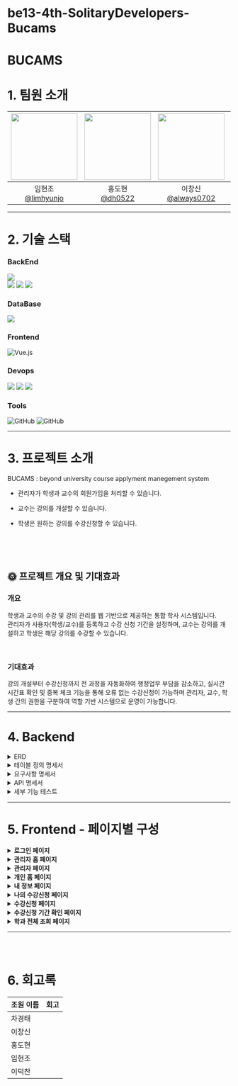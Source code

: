 # be13-4th-SolitaryDevelopers-Bucams

# BUCAMS 


# 1. 팀원 소개
|<img src="https://github.com/user-attachments/assets/01fafecf-fdea-4b09-ab75-12856be7f519/" width="150" height="150"/>|<img src="https://github.com/user-attachments/assets/44f8dd08-3a57-4278-a138-35b6eafb0052/" width="150" height="150"/>|<img src="https://github.com/user-attachments/assets/b6441602-270f-4b6d-994a-5f190ca565ca/" width="150" height="150"/>|<img src="https://github.com/user-attachments/assets/58a408d8-2f8b-4325-8d66-6ac9bea6dc9f/" width="150" height="150"/>|<img src="https://github.com/user-attachments/assets/a20a2684-e4c2-4bb7-8f24-9f76644bdf3c" width="150" height="150"/>|
|:-:|:-:|:-:|:-:|:-:|
|임현조<br/>[@limhyunjo](https://github.com/limhyunjo)|홍도현<br/>[@dh0522](https://github.com/dh0522)|이창신<br/>[@always0702](https://github.com/always0702)|차경태<br/>[@ChaGyoungtae](https://github.com/ChaGyoungtae)|이덕찬<br/>[@deokChan2](https://github.com/deokChan2)|


--- 

# 2. 기술 스택

### BackEnd
<div>
  <img src="https://img.shields.io/badge/Java-%23ED8B00?style=for-the-badge&logo=openjdk&logoColor=white">
  <br>
  
  <img src="https://img.shields.io/badge/Spring%20Boot-%236DB33F?style=for-the-badge&logo=springboot&logoColor=white">
  <img src="https://img.shields.io/badge/Spring%20Data%20JPA-%236DB33F?style=for-the-badge&logo=spring&logoColor=white">
  <img src="https://img.shields.io/badge/querydsl-0769AD?style=for-the-badge&logo=&logoColor=white">
</div>

### DataBase
<div>
  <img src="https://img.shields.io/badge/MariaDB-%23003545?style=for-the-badge&logo=mariadb&logoColor=white">
</div>


### Frontend

![Vue.js](https://img.shields.io/badge/vue.js-%2335495e.svg?style=for-the-badge&logo=vuedotjs&logoColor=%234FC08D)


### Devops
<div>
  <img src="https://img.shields.io/badge/nginx-%23009639.svg?style=for-the-badge&logo=nginx&logoColor=white">
  <img src="https://img.shields.io/badge/jenkins-%23d24939.svg?style=for-the-badge&logo=jenkins&logoColor=white">
  <img src="https://img.shields.io/badge/docker-%230db7ed.svg?style=for-the-badge&logo=docker&logoColor=white">   
</div>


### Tools
<div>
  <img src="https://img.shields.io/badge/github-181717?style=for-the-badge&logo=github&logoColor=white" alt="GitHub">
  <img src="https://img.shields.io/badge/-Swagger-%23Clojure?style=for-the-badge&logo=swagger&logoColor=white" alt="GitHub">  
</div>


---

# 3. 프로젝트 소개
BUCAMS : beyond
university
course
applyment
manegement
system
 
* 관리자가 학생과 교수의 회원가입을 처리할 수 있습니다.

* 교수는 강의를 개설할 수 있습니다.

* 학생은 원하는 강의를 수강신청할 수 있습니다.
<br> 
<br>
<br>

## 🌞 프로젝트 개요 및 기대효과

### 개요
학생과 교수의 수강 및 강의 관리를 웹 기반으로 제공하는 통합 학사 시스템입니다.  
관리자가 사용자(학생/교수)를 등록하고 수강 신청 기간을 설정하며, 교수는 강의를 개설하고 학생은 해당 강의를 수강할 수 있습니다. 

<br>

### 기대효과

강의 개설부터 수강신청까지 전 과정을 자동화하여 행정업무 부담을 감소하고, 실시간 시간표 확인 및 중복 체크 기능을 통해 오류 없는 수강신청이 가능하며 관리자, 교수, 학생 간의 권한을 구분하여 역할 기반 시스템으로 운영이 가능합니다.

---

# 4. Backend

<details>
<summary>ERD</summary>

[ERD 링크](https://www.erdcloud.com/d/4My3utLqTpCkGicuG)

<details>
<summary>ERD 이미지</summary>

<img src="https://github.com/user-attachments/assets/1988c852-3a6a-461f-b450-76c3bb6f2377" alt="ERD 이미지" />

</details>
</details>


<details>
<summary> 테이블 정의 명세서 </summary>

  
  [명세서 링크](https://docs.google.com/spreadsheets/d/1osH4UXCV0nqnQZ1nxgPClkloW2cRYWT-h2eqFcWtyrY/edit?gid=0#gid=0) 

  <details>
<summary>테이블 정의 명세서 이미지</summary>

<img src="https://github.com/user-attachments/assets/b22f0240-b36d-4253-9b17-77a8975e2dbb"/>

</details>

</details>


<details>
<summary> 요구사항 명세서 </summary>

 <details>
   <summary> 1. 멤버  </summary>

   <img src="https://github.com/user-attachments/assets/eb659e14-b409-4627-b5d6-2bbbf58c6fd5"/>

 </details>
  <details>
   <summary> 2. 강의  </summary>

   <img src="https://github.com/user-attachments/assets/67111f71-73f7-4068-8f00-8640769364cb"/>
 </details>
  <details>
   <summary> 3. 학과  </summary>

   <img src="https://github.com/user-attachments/assets/743b7d26-f2c5-4231-a8cc-e036d3025784"/>
 </details>
  <details>
   <summary> 4. 수강한 강의  </summary>
    <img src="https://github.com/user-attachments/assets/d79b2cac-d02b-4da9-8fc6-c445c4430197"/>
 </details>
</details>

<details>
<summary> API 명세서 </summary>
 <details>
   <summary> 1. 멤버  </summary>

   <img src="https://github.com/user-attachments/assets/1412e3ac-a8b2-4631-88f1-276b1d5475b3"/>

 </details>
  <details>
   <summary> 2. 강의  </summary>

   <img src="https://github.com/user-attachments/assets/06575689-3265-46be-9ba0-f2dfc70c1e62"/>
 </details>
  <details>
   <summary> 3. 학과  </summary>

   <img src="https://github.com/user-attachments/assets/cb0e0e19-ea5c-4886-9e0b-2290452dc414"/>
 </details>
  <details>
   <summary> 4. 수강신청 내역  </summary>
    <img src="https://github.com/user-attachments/assets/e12a3adf-b5e8-40d8-bfd2-7532372e6d13"/>
 </details>

   <details>
   <summary> 5. 수강신청 기간  </summary>
    <img src="https://github.com/user-attachments/assets/6a95eb86-b719-4b40-83ab-5c3ee165b837"/>
 </details>
</details>

<details>
  <summary>세부 기능 테스트</summary>

  <details>
    <summary>멤버</summary>
    <details>
      <summary>로그인</summary> 
      <img src="https://github.com/user-attachments/assets/6db169b0-6a46-4f19-9fbd-915504e40c11" alt="Image">
      <img src="https://github.com/user-attachments/assets/afbdbee9-056c-4713-834f-9920b352828d" alt="Image">
      <img src="https://github.com/user-attachments/assets/ca2382cf-f059-4b7e-aac9-101c4a551858" alt="Image">
    </details> 

  <details>
      <summary>전체 회원 조회</summary> 
      <img src="https://github.com/user-attachments/assets/1ad8c43e-f063-4d93-87fe-689bd15f1e22" alt="Image">
      <img src="https://github.com/user-attachments/assets/96ceccd5-f190-42aa-a97e-b4e70cbd1c55" alt="Image">
  </details> 
  
  <details>
      <summary>내 정보 보기</summary> 
      <img src="https://github.com/user-attachments/assets/eb648e2b-4bd5-4999-8de3-b2c5f2e19728" alt="Image">
      <img src="https://github.com/user-attachments/assets/28b2330b-13ee-4b0a-a6a0-f5c836335b2d" alt="Image">
  </details> 
  </details>

  <details>
    <summary>강의</summary>
    <details>
      <summary>강의 등록</summary> 
      <img src="https://github.com/user-attachments/assets/8395cea0-6141-4c48-a151-54daa46125be" alt="Image">
      <img src="https://github.com/user-attachments/assets/adb252a3-6305-4767-b891-502d95d16378" alt="Image">
      <img src="https://github.com/user-attachments/assets/7754e4f5-3049-4485-ab1a-652616fdb205" alt="Image">
    </details> 
    <details>
      <summary>강의 수정</summary> 
      <img src="https://github.com/user-attachments/assets/7d45718b-373b-472d-81b7-9ad79cb624be" alt="Image">
      <img src="https://github.com/user-attachments/assets/84f98cf1-9d54-455b-993c-f245a14a8f77" alt="Image">
      <img src="https://github.com/user-attachments/assets/8188b5bc-07c4-4db1-a554-cebce6fa9a38" alt="Image">
    </details> 
    <details>
      <summary>강의 삭제</summary> 
      <img src="https://github.com/user-attachments/assets/df6b2cfc-0d9f-44f7-8e95-e79db70d6c9e" alt="Image">
      <img src="https://github.com/user-attachments/assets/d8fa89bb-5b4c-40a4-a2be-792a543a323d" alt="Image">
    </details> 
    <details>
      <summary>강의 단건 조회</summary> 
      <img src="https://github.com/user-attachments/assets/51ac3838-cb53-4480-9059-4fc3e167f9b0" alt="Image">
      <img src="https://github.com/user-attachments/assets/8d13dad7-6692-4c59-9125-46f117633bed" alt="Image">
      <img src="https://github.com/user-attachments/assets/c8242082-4d51-4249-b22e-3c59eac92068" alt="Image">
    </details> 
    <details>
      <summary>강의 조회 및 검색</summary> 
      <img src="https://github.com/user-attachments/assets/3229e942-6c34-4058-8a09-f56d4bd34dc5" alt="Image">
      <img src="https://github.com/user-attachments/assets/30bd9007-ae25-4c7e-922f-e3b8a828d0ef" alt="Image">
    </details> 
    <details> 
      <summary>내가 만든 강의 조회</summary> 
      <img src="https://github.com/user-attachments/assets/2b5e0f88-12e4-4a07-91f9-ec644ba43146" alt="Image">
      <img src="https://github.com/user-attachments/assets/e1fe59b5-4afc-490e-9656-0e23e56e6eb2" alt="Image">
      <img src="https://github.com/user-attachments/assets/db6799c0-185f-4bf2-b52f-a5151582f2be" alt="Image">
    </details> 
    <details> 
      <summary>수강 신청</summary> 
      <img src="https://github.com/user-attachments/assets/4f47cb38-83bb-4161-be46-c2bd8d1ceff2" alt="Image">
      <img src="https://github.com/user-attachments/assets/3d3b88db-1dcf-4604-93d9-ea5e99e00cf8" alt="Image">
      <img src="https://github.com/user-attachments/assets/e4502772-4e60-4197-9dcd-7127a92e7a8c" alt="Image">
    </details> 
  </details>
  
<details>
 <summary>학과</summary>
 <details>
   <summary>전체 학과 조회</summary>
     <img src="https://github.com/user-attachments/assets/1c3b40f5-69cb-46b9-a9a3-8109089b68ae"/>
     <img src="https://github.com/user-attachments/assets/29a624c7-01b5-4198-bd51-753cf6392384"/>
 </details>
</details>

<details>
 <summary>수강신청 기간</summary>
 <details>
   <summary>수강신청 기간 설정</summary>
     <img src="https://github.com/user-attachments/assets/e8842a0b-3009-4508-899a-77ec01e253f6"/>
     <img src="https://github.com/user-attachments/assets/e80452ff-7abb-4238-b3f1-1bd07a6c93f2"/>
     <img src="https://github.com/user-attachments/assets/434705a5-76e8-4fd0-ae85-232939ae47fb"/>
 </details>
 <details>
   <summary>수강신청 기간 조회</summary>
     <img src="https://github.com/user-attachments/assets/4f23141b-f986-41a1-b962-02e620dabed2"/>
     <img src="https://github.com/user-attachments/assets/b210ce8a-1550-4663-bfd7-45bb8ac0839f"/>
 </details>
 <details>
   <summary>수강신청 기간 삭제</summary>
     <img src="https://github.com/user-attachments/assets/b8966357-5ede-423a-a93d-5340ed2ec397"/>
     <img src="https://github.com/user-attachments/assets/1703650b-bc56-4eb7-8a2a-aa930bb02747"/>
     <img src="https://github.com/user-attachments/assets/75d3f4c8-8653-4045-93b7-0b9cc71a7395"/>
 </details> 
</details>

<details>
 <summary>수강신청</summary>
 <details>
   <summary>전체 수강 내역 조회</summary>
     <img src="https://github.com/user-attachments/assets/ecdf9bff-05b8-40dc-aaa5-a4bf5bd34488"/>
     <img src="https://github.com/user-attachments/assets/81a63fac-a9b1-4665-8608-f2944ca9aa86"/>
 </details>
 <details>
   <summary>특정 회원 수강 신청 내역 조회</summary>
     <img src="https://github.com/user-attachments/assets/b48a5b0f-0554-484d-8eeb-94f7e738a336"/>
     <img src="https://github.com/user-attachments/assets/41cb5342-8f05-4347-a814-b1cd7215665b"/>
     <img src="https://github.com/user-attachments/assets/57d63cf7-6288-4bbe-975e-11a00b41861f"/>
 </details>
 <details>
   <summary>수강 신청 취소</summary>
     <img src="https://github.com/user-attachments/assets/eb8f08a4-5e7b-418b-be08-ab3607aebfb4"/>
     <img src="https://github.com/user-attachments/assets/a727d382-10b3-4f1e-856c-f626db877056"/>
 </details> 
</details>

  
</details>


---

# 5. Frontend - 페이지별 구성

<details>
<summary> <b> 로그인 페이지</b> </summary>
<div markdown="1">

![로그인](https://github.com/user-attachments/assets/13cae104-ff47-4ed5-9b34-f36dcddd4787)

</div>
</details>

<details>
<summary> <b> 관리자 홈 페이지</b> </summary>
<div markdown="1">

![관리자 홈](https://github.com/user-attachments/assets/1b9dd08c-5e57-4201-93a1-e49e10665958)

</div>
</details>

<details>
<summary> <b> 관리자 페이지 </b> </summary>
<div markdown="1">

![관리자 페이지](https://github.com/user-attachments/assets/aeecb344-b4a6-44f1-931a-93b6028bb426)

</div>
</details>

<details>
<summary> <b> 개인 홈 페이지</b> </summary>
<div markdown="1">

![개인 홈](https://github.com/user-attachments/assets/d3564668-5777-4f97-b586-53d18921fe3f)

</div>
</details>

<details>
<summary> <b> 내 정보 페이지 </b> </summary>
<div markdown="1">

![내 정보 페이지](https://github.com/user-attachments/assets/b56923f8-e3b5-4bda-b2bd-63e94896b1ca)

</div>
</details>

<details>
<summary> <b> 나의 수강신청 페이지 </b> </summary>
<div markdown="1">

![나의 수강신청 페이지](https://github.com/user-attachments/assets/8f2eb6b4-f352-400a-b523-723eee571c66)

</div>
</details>

<details>
<summary> <b> 수강신청 페이지 </b> </summary>
<div markdown="1">

![수강신청 페이지](https://github.com/user-attachments/assets/9e081329-f1c2-4dc2-be8e-db6cfdd9533d)

</div>
</details>

<details>
<summary> <b> 수강신청 기간 확인 페이지</b> </summary>
<div markdown="1">

![수강신청 기간 확인](https://github.com/user-attachments/assets/7c2b1f78-c1c8-4ef0-9a3a-42d145cbc295)

</div>
</details>

<details>
<summary> <b> 학과 전체 조회 페이지</b> </summary>
<div markdown="1">

![학과 전체 조회 페이지](https://github.com/user-attachments/assets/a8c536e8-9dbc-4a5b-acbc-bc9ad0299f31)

</div>
</details>

---

<br><br>


# 6. 회고록

|   조원 이름	|  회고  	|
|---	|---	|
|   차경태 	|     |
|   이창신 	|   	|
|   홍도현 	|   	|
|   임현조 	|   	|
|   이덕찬	|   	|


<br><br><br><br><br><br>
<br><br><br><br><br><br>
